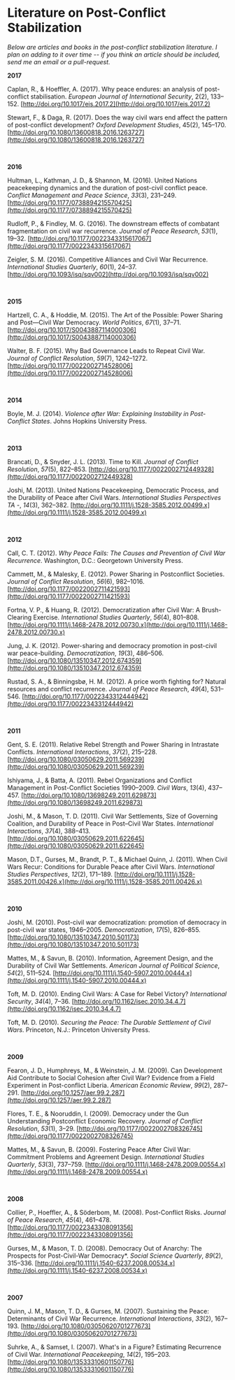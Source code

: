 # Literature on Post-Conflict Stabilization

*Below are articles and books in the post-conflict stabilization literature. I plan on adding to it over time -- if you think an article should be included, send me an email or a pull-request.*

**2017**

Caplan, R., &amp; Hoeffler, A. (2017). Why peace endures: an analysis of post-conflict stabilisation. _European Journal of International Security_, 2(2), 133–152. [http://doi.org/10.1017/eis.2017.2](http://doi.org/10.1017/eis.2017.2)

Stewart, F., &amp; Daga, R. (2017). Does the way civil wars end affect the pattern of post-conflict development? _Oxford Development Studies_, 45(2), 145–170. [http://doi.org/10.1080/13600818.2016.1263727](http://doi.org/10.1080/13600818.2016.1263727)

<br/>

**2016**

Hultman, L., Kathman, J. D., &amp; Shannon, M. (2016). United Nations peacekeeping dynamics and the duration of post-civil conflict peace. _Conflict Management and Peace Science_, _33_(3), 231–249. [http://doi.org/10.1177/0738894215570425](http://doi.org/10.1177/0738894215570425)

Rudloff, P., &amp; Findley, M. G. (2016). The downstream effects of combatant fragmentation on civil war recurrence. _Journal of Peace Research_, _53_(1), 19–32. [http://doi.org/10.1177/0022343315617067](http://doi.org/10.1177/0022343315617067)

Zeigler, S. M. (2016). Competitive Alliances and Civil War Recurrence. _International Studies Quarterly_, _60_(1), 24–37. [http://doi.org/10.1093/isq/sqv002](http://doi.org/10.1093/isq/sqv002)


<br/>

**2015**

Hartzell, C. A., &amp; Hoddie, M. (2015). The Art of the Possible: Power Sharing and Post—Civil War Democracy. _World Politics_, _67_(1), 37–71. [http://doi.org/10.1017/S0043887114000306](http://doi.org/10.1017/S0043887114000306)

Walter, B. F. (2015). Why Bad Governance Leads to Repeat Civil War. _Journal of Conflict Resolution_, _59_(7), 1242–1272. [http://doi.org/10.1177/0022002714528006](http://doi.org/10.1177/0022002714528006)


<br/>

**2014**

Boyle, M. J. (2014). _Violence after War: Explaining Instability in Post-Conflict States_. Johns Hopkins University Press.


<br/>

**2013**

Brancati, D., &amp; Snyder, J. L. (2013). Time to Kill. _Journal of Conflict Resolution_, _57_(5), 822–853. [http://doi.org/10.1177/0022002712449328](http://doi.org/10.1177/0022002712449328)

Joshi, M. (2013). United Nations Peacekeeping, Democratic Process, and the Durability of Peace after Civil Wars. _International Studies Perspectives TA -_, _14_(3), 362–382. [http://doi.org/10.1111/j.1528-3585.2012.00499.x](http://doi.org/10.1111/j.1528-3585.2012.00499.x)


<br/>

**2012**

Call, C. T. (2012). _Why Peace Fails: The Causes and Prevention of Civil War Recurrence_. Washington, D.C.: Georgetown University Press.

Cammett, M., &amp; Malesky, E. (2012). Power Sharing in Postconflict Societies. _Journal of Conflict Resolution_, _56_(6), 982–1016. [http://doi.org/10.1177/0022002711421593](http://doi.org/10.1177/0022002711421593)

Fortna, V. P., &amp; Huang, R. (2012). Democratization after Civil War: A Brush-Clearing Exercise. _International Studies Quarterly_, _56_(4), 801–808. [http://doi.org/10.1111/j.1468-2478.2012.00730.x](http://doi.org/10.1111/j.1468-2478.2012.00730.x)

Jung, J. K. (2012). Power-sharing and democracy promotion in post-civil war peace-building. _Democratization_, _19_(3), 486–506. [http://doi.org/10.1080/13510347.2012.674359](http://doi.org/10.1080/13510347.2012.674359)

Rustad, S. A., &amp; Binningsbø, H. M. (2012). A price worth fighting for? Natural resources and conflict recurrence. _Journal of Peace Research_, _49_(4), 531–546. [http://doi.org/10.1177/0022343312444942](http://doi.org/10.1177/0022343312444942)


<br/>

**2011**

Gent, S. E. (2011). Relative Rebel Strength and Power Sharing in Intrastate Conflicts. _International Interactions_, _37_(2), 215–228. [http://doi.org/10.1080/03050629.2011.569239](http://doi.org/10.1080/03050629.2011.569239)

Ishiyama, J., &amp; Batta, A. (2011). Rebel Organizations and Conflict Management in Post-Conflict Societies 1990–2009. _Civil Wars_, _13_(4), 437–457. [http://doi.org/10.1080/13698249.2011.629873](http://doi.org/10.1080/13698249.2011.629873)

Joshi, M., &amp; Mason, T. D. (2011). Civil War Settlements, Size of Governing Coalition, and Durability of Peace in Post–Civil War States. _International Interactions_, _37_(4), 388–413. [http://doi.org/10.1080/03050629.2011.622645](http://doi.org/10.1080/03050629.2011.622645)

Mason, D.T., Gurses, M., Brandt, P. T., &amp; Michael Quinn, J. (2011). When Civil Wars Recur: Conditions for Durable Peace after Civil Wars. _International Studies Perspectives_, _12_(2), 171–189. [http://doi.org/10.1111/j.1528-3585.2011.00426.x](http://doi.org/10.1111/j.1528-3585.2011.00426.x)


<br/>

**2010**

Joshi, M. (2010). Post-civil war democratization: promotion of democracy in post-civil war states, 1946–2005. _Democratization_, _17_(5), 826–855. [http://doi.org/10.1080/13510347.2010.501173](http://doi.org/10.1080/13510347.2010.501173)

Mattes, M., &amp; Savun, B. (2010). Information, Agreement Design, and the Durability of Civil War Settlements. _American Journal of Political Science_, _54_(2), 511–524. [http://doi.org/10.1111/j.1540-5907.2010.00444.x](http://doi.org/10.1111/j.1540-5907.2010.00444.x)

Toft, M. D. (2010). Ending Civil Wars: A Case for Rebel Victory? _International Security_, _34_(4), 7–36. [http://doi.org/10.1162/isec.2010.34.4.7](http://doi.org/10.1162/isec.2010.34.4.7)

Toft, M. D. (2010). _Securing the Peace: The Durable Settlement of Civil Wars_. Princeton, N.J.: Princeton University Press.


<br/>

**2009**

Fearon, J. D., Humphreys, M., &amp; Weinstein, J. M. (2009). Can Development Aid Contribute to Social Cohesion after Civil War? Evidence from a Field Experiment in Post-conflict Liberia. _American Economic Review_, _99_(2), 287–291. [http://doi.org/10.1257/aer.99.2.287](http://doi.org/10.1257/aer.99.2.287)

Flores, T. E., &amp; Nooruddin, I. (2009). Democracy under the Gun Understanding Postconflict Economic Recovery. _Journal of Conflict Resolution_, _53_(1), 3–29. [http://doi.org/10.1177/0022002708326745](http://doi.org/10.1177/0022002708326745)

Mattes, M., &amp; Savun, B. (2009). Fostering Peace After Civil War: Commitment Problems and Agreement Design. _International Studies Quarterly_, _53_(3), 737–759. [http://doi.org/10.1111/j.1468-2478.2009.00554.x](http://doi.org/10.1111/j.1468-2478.2009.00554.x)


<br/>

**2008**

Collier, P., Hoeffler, A., &amp; Söderbom, M. (2008). Post-Conflict Risks. _Journal of Peace Research_, _45_(4), 461–478. [http://doi.org/10.1177/0022343308091356](http://doi.org/10.1177/0022343308091356)

Gurses, M., &amp; Mason, T. D. (2008). Democracy Out of Anarchy: The Prospects for Post-Civil-War Democracy\*. _Social Science Quarterly_, _89_(2), 315–336. [http://doi.org/10.1111/j.1540-6237.2008.00534.x](http://doi.org/10.1111/j.1540-6237.2008.00534.x)


<br/>

**2007**

Quinn, J. M., Mason, T. D., &amp; Gurses, M. (2007). Sustaining the Peace: Determinants of Civil War Recurrence. _International Interactions_, _33_(2), 167–193. [http://doi.org/10.1080/03050620701277673](http://doi.org/10.1080/03050620701277673)

Suhrke, A., &amp; Samset, I. (2007). What&#39;s in a Figure? Estimating Recurrence of Civil War. _International Peacekeeping_, _14_(2), 195–203. [http://doi.org/10.1080/13533310601150776](http://doi.org/10.1080/13533310601150776)

